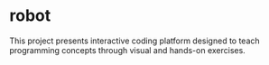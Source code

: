 # robot
 This project presents interactive coding platform designed to teach programming concepts through visual and hands-on exercises.
